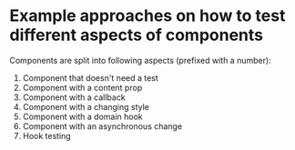# Example approaches on how to test different aspects of components

Components are split into following aspects (prefixed with a number):
1. Component that doesn't need a test
2. Component with a content prop
3. Component with a callback
4. Component with a changing style
5. Component with a domain hook
6. Component with an asynchronous change
7. Hook testing
